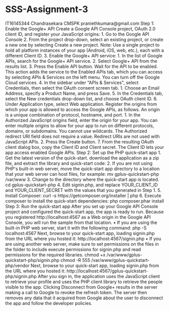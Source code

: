 # SSS-Assignment-3
<submission>
    <regno>IT16145344</regno>
    <name>Chandrasekara CMSPK</name>
    <email>praniethkumara@gmail.com</email>
</submission>
Step 1: Enable the Google+ API
Create a Google API Console project, OAuth 2.0 client ID, and register your JavaScript origins:
1.	Go to the Google API Console 
2.	From the project drop-down, select an existing project, or create a new one by selecting Create a new project. 
Note: Use a single project to hold all platform instances of your app (Android, iOS, web, etc.), each with a different Client ID. 
3.	Enable the Google+ API service: 
1.	In the list of Google APIs, search for the Google+ API service.
2.	Select Google+ API from the results list.
3.	Press the Enable API button. Wait for the API to be enabled.
This action adds the service to the Enabled APIs tab, which you can access by selecting APIs & Services on the left menu. You can turn off the Google Cloud services. 
4.	In the sidebar under "APIs & Services", select Credentials, then select the OAuth consent screen tab. 
1.	Choose an Email Address, specify a Product Name, and press Save. 
5.	In the Credentials tab, select the New credentials drop-down list, and choose OAuth client ID.
6.	Under Application type, select Web application. 
Register the origins from which your app is allowed to access the Google APIs, as follows. An origin is a unique combination of protocol, hostname, and port. 
1.	In the Authorized JavaScript origins field, enter the origin for your app. You can enter multiple origins to allow for your app to run on different protocols, domains, or subdomains. You cannot use wildcards. The Authorized redirect URI field does not require a value. Redirect URIs are not used with JavaScript APIs. 
2.	Press the Create button. 
7.	From the resulting OAuth client dialog box, copy the Client ID and Client secret. The Client ID lets your app access enabled Google APIs. 
Step 2: Set up the PHP quick-start app
1.	Get the latest version of the quick-start.  download the application as a zip file, and extract the library and quick-start code:
2.	If you are not using PHP's built-in web server, move the quick-start app directory to a location that your web server can host files, for example:
mv gplus-quickstart-php /var/www
3.	Change to the directory where the quick-start app is located.
cd gplus-quickstart-php
4.	Edit signin.php, and replace YOUR_CLIENT_ID and YOUR_CLIENT_SECRET with the values that you generated in Step 1.
5.	Install Composer:
curl -s https://getcomposer.org/installer | php
6.	Execute composer to install the quick-start dependencies:
php composer.phar install
Step 3: Run the quick-start app
After you set up your Google API Console project and configured the quick-start app, the app is ready to run.
Because you registered http://localhost:4567 as a Web origin in the Google API Console, you will run the sample from that location.
•	If you are using the built-in PHP web server, start it with the following command:
php -S localhost:4567
Next, browse to your quick-start app, loading signin.php from the URL where you hosted it:
http://localhost:4567/signin.php
•	If you are using another web server, make sure to set permissions on the files in the folder to include execute permissions for signin.php and read permissions for the required libraries.
chmod +x /var/www/gplus-quickstart-php/signin.php
chmod -R 555 /var/www/gplus-quickstart-php/vendor
Next, browse to your quick-start app, loading signin.php from the URL where you hosted it:
http://localhost:4567/gplus-quickstart-php/signin.php
After you sign in, the application uses the JavaScript client to retrieve your profile and uses the PHP client library to retrieve the people visible to the app.
Clicking Disconnect from Google+ results in the server making a call to Google to revoke the refresh token. The server then removes any data that it acquired from Google about the user to disconnect the app and follow the developer policies.

